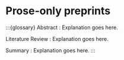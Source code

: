 # Prose-only preprints

:::{glossary}
Abstract
: Explanation goes here.

Literature Review
: Explanation goes here.

Summary
: Explanation goes here.
:::